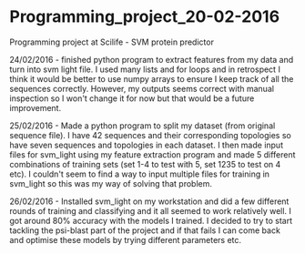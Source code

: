 # Programming_project_20-02-2016
Programming project at Scilife - SVM protein predictor

24/02/2016 - finished python program to extract features from my data and turn into svm light file. I used many lists and for loops and in retrospect I think it would be better to use numpy arrays to ensure I keep track of all the sequences correctly. However, my outputs seems correct with manual inspection so I won't change it for now but that would be a future improvement. 

25/02/2016 - Made a python program to split my dataset (from original sequence file). I have 42 sequences and their corresponding topologies so have seven sequences and topologies in each dataset. I then made input files for svm_light using my feature extraction program and made 5 different combinations of training sets (set 1-4 to test with 5, set 1235 to test on 4 etc). I couldn't seem to find a way to input multiple files for training in svm_light so this was my way of solving that problem. 

26/02/2016 - Installed svm_light on my workstation and did a few different rounds of training and classifying and it all seemed to work relatively well. I got around 80% accuracy with the models I trained. I decided to try to start tackling the psi-blast part of the project and if that fails I can come back and optimise these models by trying different parameters etc. 

